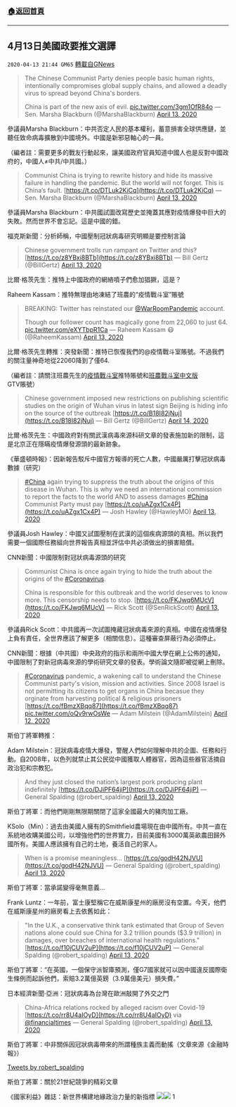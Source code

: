 ###  [:house:返回首頁](https://github.com/ourhimalayas/txt)
---

## 4月13日美國政要推文選譯
`2020-04-13 21:44 GM65` [轉載自GNews](https://gnews.org/zh-hant/171956/)

> The Chinese Communist Party denies people basic human rights, intentionally compromises global supply chains, and allowed a deadly virus to spread beyond China's borders.
> 
> China is part of the new axis of evil. [pic.twitter.com/3gm1OfR84o](https://t.co/3gm1OfR84o)
> — Sen. Marsha Blackburn (@MarshaBlackburn) [April 13, 2020](https://twitter.com/MarshaBlackburn/status/1249756074644668416?ref_src=twsrc%5Etfw)

參議員Marsha Blackburn：中共否定人民的基本權利，蓄意損害全球供應鏈，並聽任致命病毒擴散到中國境外。中國是新邪惡軸心的一員。

（編者註：需要更多的戰友行動起來，讓美國政府官員知道中國人也是反對中國政府的，中國人≠中共/中共國。）

> Communist China is trying to rewrite history and hide its massive failure in handling the pandemic. But the world will not forget. This is China’s fault. [https://t.co/DTLuk2KiCq](https://t.co/DTLuk2KiCq)
> — Sen. Marsha Blackburn (@MarshaBlackburn) [April 13, 2020](https://twitter.com/MarshaBlackburn/status/1249811353944145924?ref_src=twsrc%5Etfw)

參議員Marsha Blackburn：中共國試圖改寫歷史並掩蓋其應對疫情爆發中巨大的失敗。然而世界不會忘記。這是中國的錯。

福克斯新聞：分析師稱，中國壓制冠狀病毒研究明顯是要控制言論

> Chinese government trolls run rampant on Twitter and this? [https://t.co/z8YBxi8BTb](https://t.co/z8YBxi8BTb)
> — Bill Gertz (@BillGertz) [April 13, 2020](https://twitter.com/BillGertz/status/1249717617830625280?ref_src=twsrc%5Etfw)

比爾·格茨先生：推特上中國政府的網絡噴子們愈加猖獗，這是？

Raheem Kassam：推特無理由地凍結了班農的“疫情戰斗室”賬號

> BREAKING: Twitter has reinstated our [@WarRoomPandemic](https://twitter.com/WarRoomPandemic?ref_src=twsrc%5Etfw) account. 
> 
> Though our follower count has magically gone from 22,060 to just 64. [pic.twitter.com/eXYTbpR1Ca](https://t.co/eXYTbpR1Ca)
> — Raheem Kassam 😷 (@RaheemKassam) [April 13, 2020](https://twitter.com/RaheemKassam/status/1249736804372115456?ref_src=twsrc%5Etfw)

比爾·格茨先生轉推：突發新聞：推特已恢復我們的@疫情戰斗室賬號。不過我們的關注量神奇地從22060降到了僅64.

（編者註：請關注班農先生的[疫情戰斗室](https://twitter.com/WarRoomPandemic)推特賬號和[班農戰斗室中文版](https://web.gtv1.org/web/#/UserInfo?id=5e8cf14849080f0e9c6ae5b8) GTV賬號）

> Chinese government imposed new restrictions on publishing scientific studies on the origin of Wuhan virus in latest sign Beijing is hiding info on the source of the outbreak [https://t.co/B18I82jNuj](https://t.co/B18I82jNuj)
> — Bill Gertz (@BillGertz) [April 14, 2020](https://twitter.com/BillGertz/status/1249861194825060353?ref_src=twsrc%5Etfw)

比爾·格茨先生：中國政府對有關武漢病毒來源科研文章的發表施加新的限制，這是北京正在隱瞞疫情爆發源頭的最新跡象。

《華盛頓時報》：因新報告駁斥中國官方報導的死亡人數，中國嚴厲打擊冠狀病毒數據（研究）

> [#China](https://twitter.com/hashtag/China?src=hash&amp;ref_src=twsrc%5Etfw) again trying to suppress the truth about the origins of this disease in Wuhan. This is why we need an international commission to report the facts to the world AND to assess damages [#China](https://twitter.com/hashtag/China?src=hash&amp;ref_src=twsrc%5Etfw) Communist Party must pay [https://t.co/uAZgx1Cx4P](https://t.co/uAZgx1Cx4P)
> — Josh Hawley (@HawleyMO) [April 13, 2020](https://twitter.com/HawleyMO/status/1249728208074870786?ref_src=twsrc%5Etfw)

參議員Josh Hawley：中國又試圖壓制在武漢的這個疾病源頭的真相。所以我們需要一個國際任務組向世界報告真相並評估中共必須做出的損害賠償。

CNN新聞：中國限制對冠狀病毒源頭的研究

> Communist China is once again trying to hide the truth about the origins of the [#Coronavirus](https://twitter.com/hashtag/Coronavirus?src=hash&amp;ref_src=twsrc%5Etfw).
>  
> China is responsible for this outbreak and the world deserves to know more. This censorship needs to stop. [https://t.co/FKJwq6MUcV](https://t.co/FKJwq6MUcV)
> — Rick Scott (@SenRickScott) [April 13, 2020](https://twitter.com/SenRickScott/status/1249737106039222272?ref_src=twsrc%5Etfw)

參議員Rick Scott：中共國再一次試圖掩藏冠狀病毒來源的真相。中國在疫情爆發上負有責任，全世界應該了解更多（相關信息）。這種審查屏蔽行為必須停止。

CNN新聞：根據（中共國）中央政府的指示和兩所中國大學在網上公佈的通知，中國限制了對新冠病毒來源的學術研究文章的發表。學術論文隨即被從網上刪除。

> [#Coronavirus](https://twitter.com/hashtag/Coronavirus?src=hash&amp;ref_src=twsrc%5Etfw) pandemic, a wakening call to understand the Chinese Communist party's vision, mission and activities. Since 2008 Israel is not permitting its citizens to get organs in China becasue they orginate from harvesting political & religious prisoners [https://t.co/fBmzXBqq87](https://t.co/fBmzXBqq87) [pic.twitter.com/oQv9rwOsWe](https://t.co/oQv9rwOsWe)
> — Adam Milstein (@AdamMilstein) [April 12, 2020](https://twitter.com/AdamMilstein/status/1249479408068395008?ref_src=twsrc%5Etfw)

斯伯丁將軍轉推：

Adam Milstein：冠狀病毒疫情大爆發，警醒人們如何理解中共的企圖、任務和行動。自2008年，以色列就禁止其公民從中國獲取人體器官，因為這些器官活摘自政治犯和宗教犯。

> And they just closed the nation’s largest pork producing plant indefinitely [https://t.co/DJiPF64jiP](https://t.co/DJiPF64jiP)
> — General Spalding (@robert\_spalding) [April 13, 2020](https://twitter.com/robert_spalding/status/1249667956541460482?ref_src=twsrc%5Etfw)

斯伯丁將軍：而他們剛剛無限期關閉了這家全國最大的豬肉加工廠。

KSolo（Min）：過去由美國人擁有的Smithfield農場現在由中國所有。中共一直在系統地收購美國公司，以增強他們的世界實力，目前美國有3000萬英畝農田歸外國所有。美國人應該擁有自己的土地，養活自己的家人。

> When is a promise meaningless… [https://t.co/godH42NJVU](https://t.co/godH42NJVU)
> — General Spalding (@robert\_spalding) [April 13, 2020](https://twitter.com/robert_spalding/status/1249673435531431938?ref_src=twsrc%5Etfw)

斯伯丁將軍：當承諾變得毫無意義…

Frank Luntz：一年前，富士康堅稱它在威斯康星州的廠房沒有空置。今天，他們在威斯康星州的廠房看上去依舊如此：

> "In the U.K., a conservative think tank estimated that Group of Seven nations alone could sue China for 3.2 trillion pounds ($3.9 trillion) in damages, over breaches of international health regulations."[https://t.co/f10jCUV2uP](https://t.co/f10jCUV2uP)
> — General Spalding (@robert\_spalding) [April 13, 2020](https://twitter.com/robert_spalding/status/1249724000542097414?ref_src=twsrc%5Etfw)

斯伯丁將軍：“在英國，一個保守派智庫預測，僅G7國家就可以因中國違反國際衛生條例而起訴他們，索賠3.2萬億英鎊（3.9萬億美元）損失費。”

日本經濟新聞·亞洲：冠狀病毒為台灣在歐洲敲開了外交之門

> China-Africa relations rocked by alleged racism over Covid-19 [https://t.co/rr8U4aIOyD](https://t.co/rr8U4aIOyD) via [@financialtimes](https://twitter.com/FinancialTimes?ref_src=twsrc%5Etfw)
> — General Spalding (@robert\_spalding) [April 13, 2020](https://twitter.com/robert_spalding/status/1249737088255197185?ref_src=twsrc%5Etfw)

斯伯丁將軍：中非關係因冠狀病毒帶來的所謂種族主義而動搖（文章來源《金融時報》）

[Tweets by robert\_spalding](https://twitter.com/robert_spalding?ref_src=twsrc%5Etfw)

斯伯丁將軍：關於21世紀競爭的精彩文章

《國家利益》雜誌：新世界構建地緣政治力量的新指標
![](https://s3.amazonaws.com/gnews-media-offload/wp-content/uploads/2020/04/13214359/06_54.png)![](https://s3.amazonaws.com/gnews-media-offload/wp-content/uploads/2020/04/13214241/1-4-1.png)
1

